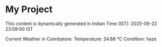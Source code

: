 # My Project

This content is dynamically generated in Indian Time (IST): 2025-09-22 23:09:00 IST


Current Weather in Coimbatore:
Temperature: 24.88 °C
Condition: haze

